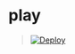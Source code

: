 # play
> [![Deploy](https://www.herokucdn.com/deploy/button.png)](https://dashboard.heroku.com/new?template=https://github.com/dcsdiu/play)
